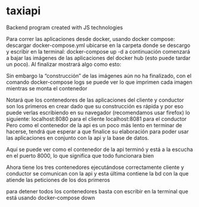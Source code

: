 # taxiapi
Backend program created with JS technologies

Para correr las aplicaciones desde docker, usando docker compose:
descargar docker-compose.yml
ubicarse en la carpeta donde se descargo y escribir en la terminal: 
    docker-compose up -d
a continuación comenzará a bajar las imágenes de las aplicaciones del docker hub (esto puede tardar un poco). Al finalizar mostrará algo como esto:


Sin embargo la “construcción” de las imágenes aún no ha finalizado, con el comando
    docker-compose logs
se puede ver lo que imprimen cada imagen mientras se monta el contenedor


Notará que los contenedores de las aplicaciones del cliente y conductor son los primeros en crear dado que su construcción es rápida y por eso puede verlas escribiendo en su navegador (recomendamos usar firefox) lo siguiente:
    localhost:8080 para el cliente
localhost:8081 para el conductor
Pero como el contenedor de la api es un poco más lento en terminar de hacerse, tendrá que esperar a que finalice su elaboración para poder usar las aplicaciones en conjunto con la api y la base de datos.

Aquí se puede ver como el contenedor de la api terminó y está a la escucha en el puerto 8000, lo que significa que todo funcionara bien




Ahora tiene los tres contenedores ejecutándose correctamente 
cliente y conductor se comunican con la api y esta última contiene la bd con la que atiende las peticiones de los dos primeros


para detener todos los contenedores basta con escribir en la terminal que está usando
    docker-compose down

